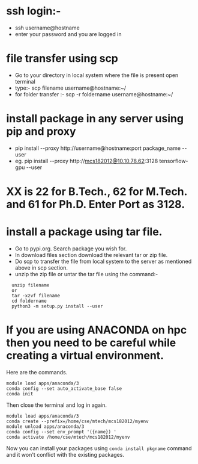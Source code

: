# ssh login:-

* ssh username@hostname
* enter your password and you are logged in

# file transfer using scp

* Go to your directory in local system where the file is present
open terminal
* type:- scp filename username@hostname:~/
* for folder transfer :- scp -r foldername username@hostname:~/

# install package in any server using pip and proxy

* pip install --proxy http://username@hostname:port package_name --user
* eg. pip install --proxy http://mcs182012@10.10.78.62:3128 tensorflow-gpu --user

# XX is 22 for B.Tech., 62 for M.Tech. and 61 for Ph.D. Enter Port as 3128.

# install a package using tar file. 

* Go to pypi.org. Search package you wish for.
* In download files section download the relevant tar or zip file.
* Do scp to transfer the file from local system to the server as mentioned above in scp section.
* unzip the zip file or untar the tar file using the command:-
```
  unzip filename
  or
  tar -xzvf filename
  cd foldername
  python3 -m setup.py install --user
```

# If you are using ANACONDA on hpc then you need to be careful while creating a virtual environment.

Here are the commands.
```
module load apps/anaconda/3
conda config --set auto_activate_base false
conda init
```

Then close the terminal and log in again.
```
module load apps/anaconda/3
conda create --prefix=/home/cse/mtech/mcs182012/myenv
module unload apps/anaconda/3
conda config --set env_prompt '({name}) '
conda activate /home/cse/mtech/mcs182012/myenv
```
Now you can install your packages using ```conda install pkgname``` command and it won't conflict with the existing packages.
